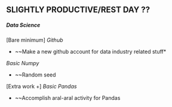 ## SLIGHTLY PRODUCTIVE/REST DAY ??


##### **Data Science**
[Bare minimum]
*Github*
* ~~Make a new github account for data industry related stuff*

*Basic Numpy*
* ~~Random seed

[Extra work +]
*Basic Pandas*
* ~~Accomplish aral-aral activity for Pandas

